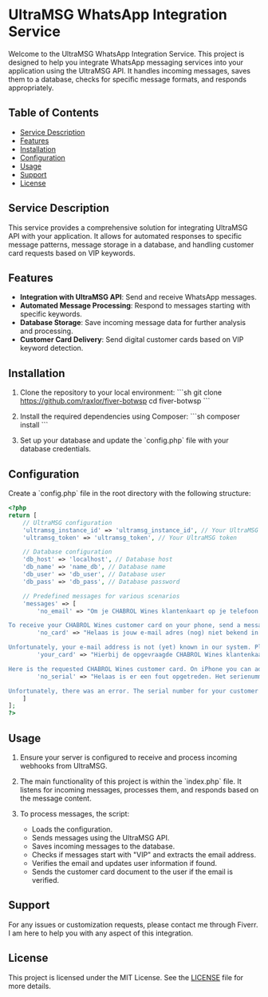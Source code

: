 
# UltraMSG WhatsApp Integration Service

Welcome to the UltraMSG WhatsApp Integration Service. This project is designed to help you integrate WhatsApp messaging services into your application using the UltraMSG API. It handles incoming messages, saves them to a database, checks for specific message formats, and responds appropriately.

## Table of Contents 

- [Service Description](#service-description)
- [Features](#features)
- [Installation](#installation)
- [Configuration](#configuration)
- [Usage](#usage)
- [Support](#support)
- [License](#license)

## Service Description

This service provides a comprehensive solution for integrating UltraMSG API with your application. It allows for automated responses to specific message patterns, message storage in a database, and handling customer card requests based on VIP keywords.

## Features

- **Integration with UltraMSG API**: Send and receive WhatsApp messages.
- **Automated Message Processing**: Respond to messages starting with specific keywords.
- **Database Storage**: Save incoming message data for further analysis and processing.
- **Customer Card Delivery**: Send digital customer cards based on VIP keyword detection.

## Installation

1. Clone the repository to your local environment:
    \`\`\`sh
    git clone https://github.com/raxlor/fiver-botwsp
    cd fiver-botwsp
    \`\`\`

2. Install the required dependencies using Composer:
    \`\`\`sh
    composer install
    \`\`\`

3. Set up your database and update the \`config.php\` file with your database credentials.

## Configuration

Create a \`config.php\` file in the root directory with the following structure:

```php
<?php
return [
    // UltraMSG configuration
    'ultramsg_instance_id' => 'ultramsg_instance_id', // Your UltraMSG instance ID
    'ultramsg_token' => 'ultramsg_token', // Your UltraMSG token

    // Database configuration
    'db_host' => 'localhost', // Database host
    'db_name' => 'name_db', // Database name
    'db_user' => 'db_user', // Database user
    'db_pass' => 'db_pass', // Database password

    // Predefined messages for various scenarios
    'messages' => [
        'no_email' => "Om je CHABROL Wines klantenkaart op je telefoon te ontvangen stuur je een bericht beginnend met VIP en gevolgd door jouw bij ons bekende e-mail adres. Probeer het nog eens of vraag een van onze medewerkers naar meer informatie.

To receive your CHABROL Wines customer card on your phone, send a message starting with VIP and followed by your known email address. Please try again or ask one of our associates for more information.",
        'no_card' => "Helaas is jouw e-mail adres (nog) niet bekend in ons systeem. Controleer je e-mail adres en probeer opnieuw of vraag een van onze medewerkers naar meer informatie.

Unfortunately, your e-mail address is not (yet) known in our system. Please check your email address and try again or ask one of our associates for more information.",
        'your_card' => "Hierbij de opgevraagde CHABROL Wines klantenkaart. Op iPhone kun je deze aan je wallet toevoegen door in de kaart rechtsboven op ‘toevoegen’ te klikken. Op Android/Google kán je een wallet app nodig hebben, dit zal je telefoon aangeven. Kom je er niet uit: vraag een van onze medewerkers naar meer informatie.

Here is the requested CHABROL Wines customer card. On iPhone you can add this to your wallet by clicking 'add' in the card at the top right. On Android/Google you may need a wallet app, your phone will indicate this. Please ask one of our associates for more information.",
        'no_serial' => "Helaas is er een fout opgetreden. Het serienummer van jouw klantenkaart kon niet worden gevonden. Probeer het opnieuw of vraag een van onze medewerkers om hulp.

Unfortunately, there was an error. The serial number for your customer card could not be found. Please try again or ask one of our associates for assistance."
    ]
];
?>
```

## Usage

1. Ensure your server is configured to receive and process incoming webhooks from UltraMSG.

2. The main functionality of this project is within the \`index.php\` file. It listens for incoming messages, processes them, and responds based on the message content.

3. To process messages, the script:
    - Loads the configuration.
    - Sends messages using the UltraMSG API.
    - Saves incoming messages to the database.
    - Checks if messages start with "VIP" and extracts the email address.
    - Verifies the email and updates user information if found.
    - Sends the customer card document to the user if the email is verified.

## Support

For any issues or customization requests, please contact me through Fiverr. I am here to help you with any aspect of this integration.

## License

This project is licensed under the MIT License. See the [LICENSE](LICENSE) file for more details.
#
